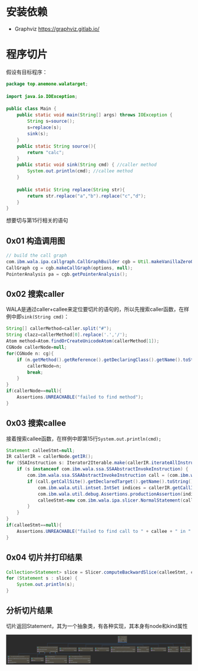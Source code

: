 # 安装依赖
* Graphviz
    https://graphviz.gitlab.io/

# 程序切片

假设有目标程序：

```java
package top.anemone.walatarget;

import java.io.IOException;

public class Main {
    public static void main(String[] args) throws IOException {
        String s=source();
        s=replace(s);
        sink(s);
    }
    public static String source(){
        return "calc";
    }
    public static void sink(String cmd) { //caller method
        System.out.println(cmd); //callee method
    }

    public static String replace(String str){
        return str.replace("a","b").replace("c","d");
    }
}
```

想要切与第15行相关的语句

## 0x01 构造调用图

```java
// build the call graph
com.ibm.wala.ipa.callgraph.CallGraphBuilder cgb = Util.makeVanillaZeroOneCFABuilder(Language.JAVA, options, new AnalysisCacheImpl(), cha, scope, null, null);
CallGraph cg = cgb.makeCallGraph(options, null);
PointerAnalysis pa = cgb.getPointerAnalysis();
```

## 0x02 搜索caller

WALA是通过caller+callee来定位要切片的语句的，所以先搜索caller函数，在样例中即`sink(String cmd)`：

```java
String[] callerMethod=caller.split("#");
String clazz=callerMethod[0].replace('.','/');
Atom method=Atom.findOrCreateUnicodeAtom(callerMethod[1]);
CGNode callerNode=null;
for(CGNode n: cg){
    if (n.getMethod().getReference().getDeclaringClass().getName().toString().endsWith(clazz) && n.getMethod().getName().equals(method)) {
        callerNode=n;
        break;
    }
}
if(callerNode==null){
    Assertions.UNREACHABLE("failed to find method");
}
```

## 0x03 搜索callee

接着搜索callee函数，在样例中即第15行`System.out.println(cmd);`

```java
Statement calleeStmt=null;
IR callerIR = callerNode.getIR();
for (SSAInstruction s: Iterator2Iterable.make(callerIR.iterateAllInstructions())){
    if (s instanceof com.ibm.wala.ssa.SSAAbstractInvokeInstruction) {
        com.ibm.wala.ssa.SSAAbstractInvokeInstruction call = (com.ibm.wala.ssa.SSAAbstractInvokeInstruction) s;
        if (call.getCallSite().getDeclaredTarget().getName().toString().equals(callee)) {
            com.ibm.wala.util.intset.IntSet indices = callerIR.getCallInstructionIndices(call.getCallSite());
            com.ibm.wala.util.debug.Assertions.productionAssertion(indices.size() == 1, "expected 1 but got " + indices.size());
            calleeStmt=new com.ibm.wala.ipa.slicer.NormalStatement(callerNode, indices.intIterator().next());
        }
    }
}
if(calleeStmt==null){
    Assertions.UNREACHABLE("failed to find call to " + callee + " in " + callerNode);
}
```

## 0x04 切片并打印结果

```java
Collection<Statement> slice = Slicer.computeBackwardSlice(calleeStmt, cg, pa, dOptions, cOptions);
for (Statement s : slice) {
    System.out.println(s);
}
```

## 分析切片结果

切片返回Statement，其为一个抽象类，有各种实现，其本身有node和kind属性

![Statement](README/Statement.png)

